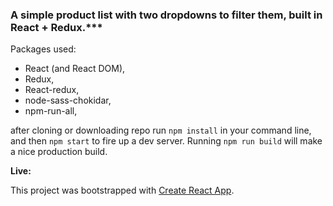 ### A simple product list with two dropdowns to filter them, built in React + Redux.***

Packages used:
- React (and React DOM),
- Redux,
- React-redux,
- node-sass-chokidar,
- npm-run-all,

after cloning or downloading repo run `npm install` in your command line, and then `npm start` to fire up a dev server. Running `npm run build` will make a nice production build.

**Live:**

This project was bootstrapped with [Create React App](https://github.com/facebookincubator/create-react-app).
